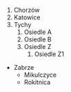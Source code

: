 1. Chorzów
2. Katowice
3. Tychy
    1. Osiedle A
    2. Osiedle B
    3. Osiedle Z
        1.  Osiedle Z1

* Zabrze
    * Mikulczyce
    * Rokitnica
